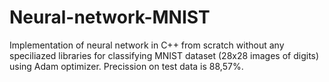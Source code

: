# Neural-network-MNIST

Implementation of neural network in C++ from scratch without any speciliazed libraries for classifying MNIST dataset (28x28 images of digits) using Adam optimizer. Precission on test data is 88,57%.
